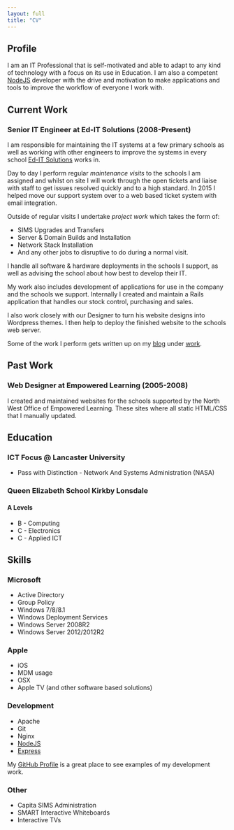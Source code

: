 ```yaml
---
layout: full
title: "CV"
---
```

## Profile

I am an IT Professional that is self-motivated and able to adapt to any kind of technology with a focus on its use in Education. I am also a competent [NodeJS] developer with the drive and motivation to make applications and tools to improve the workflow of everyone I work with.

## Current Work

### Senior IT Engineer at Ed-IT Solutions (2008-Present)

I am responsible for maintaining the IT systems at a few primary schools as well as working with other engineers to improve the systems in every school [Ed-IT Solutions] works in.

Day to day I perform regular _maintenance visits_ to the schools I am assigned and whilst on site I will work through the open tickets and liaise with staff to get issues resolved quickly and to a high standard. In 2015 I helped move our support system over to a web based ticket system with email integration.

Outside of regular visits I undertake _project work_ which takes the form of:

  - SIMS Upgrades and Transfers
  - Server & Domain Builds and Installation
  - Network Stack Installation
  - And any other jobs to disruptive to do during a normal visit.

I handle all software & hardware deployments in the schools I support, as well as advising the school about how best to develop their IT.

My work also includes development of applications for use in the company and the schools we support. Internally I created and maintain a Rails application that handles our stock control, purchasing and sales.

I also work closely with our Designer to turn his website designs into Wordpress themes. I then help to deploy the finished website to the schools web server.

Some of the work I perform gets written up on my [blog](http://arcath.net/blog.html) under [work](http://arcath.net/categories/work.html).

## Past Work

### Web Designer at Empowered Learning (2005-2008)

I created and maintained websites for the schools supported by the North West Office of Empowered Learning. These sites where all static HTML/CSS that I manually updated.

## Education

### ICT Focus @ Lancaster University

 - Pass with Distinction - Network And Systems Administration (NASA)

### Queen Elizabeth School Kirkby Lonsdale

#### A Levels

 - B - Computing
 - C - Electronics
 - C - Applied ICT

## Skills

### Microsoft

 - Active Directory
 - Group Policy
 - Windows 7/8/8.1
 - Windows Deployment Services
 - Windows Server 2008R2
 - Windows Server 2012/2012R2

### Apple

 - iOS
 - MDM usage
 - OSX
 - Apple TV (and other software based solutions)

### Development

 - Apache
 - Git
 - Nginx
 - [NodeJS]
 - [Express]

 My [GitHub Profile] is a great place to see examples of my development work.

### Other

 - Capita SIMS Administration
 - SMART Interactive Whiteboards
 - Interactive TVs

[Ed-IT Solutions]: http://www.ed-itsolutions.com
[Rails]: http://www.rubyonrails.org
[Ruby]: http://www.ruby-lang.org
[Mina]: http://nadarei.co/mina/
[NodeJS]: https://nodejs.org/
[Express]: http://expressjs.com/
[GitHub Profile]: http://www.github.com/Arcath
[Atom]: http://atom.io
